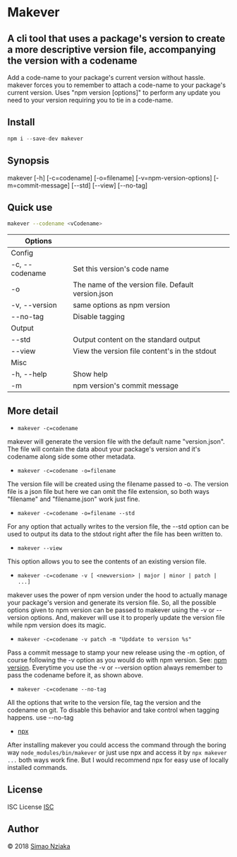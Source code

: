 # Makever

## A cli tool that uses a package's version to create a more descriptive version file, accompanying the version with a codename

Add a code-name to your package's current version without hassle.
makever forces you to remember to attach a code-name to your package's current version.
Uses "npm version [options]" to perform any update you need to your version requiring you to tie in a code-name.

## Install

```js
npm i --save-dev makever
```

## Synopsis

makever [-h] [-c=codename] [-o=filename] [-v=npm-version-options] [-m=commit-message] [--std] [--view] [--no-tag]

## Quick use

```bash
makever --codename <vCodename>
```

|Options||
|--|--|
| Config | |
| -c, --codename   | Set this version's code name |
| -o | The name of the version file. Default version.json |
| -v, --version | same options as npm version |
| --no-tag | Disable tagging|
| Output | |
|--std | Output content on the standard output |
| --view | View the version file content's in the stdout |
| Misc | |
| -h, --help | Show help |
| -m | npm version's commit message |

## More detail

* ```makever -c=codename```

makever will generate the version file with the default name "version.json".
The file will contain the data about your package's version and it's codename along side some other metadata.

* ```makever -c=codename -o=filename```

The version file will be created using the filename passed to -o. The version file is a json file but here we can omit the file extension, so both ways "filename" and "filename.json" work just fine.

* ```makever -c=codename -o=filename --std```

For any option that actually writes to the version file, the --std option can be used to output its data to the stdout
right after the file has been written to.

* ```makever --view```

This option allows you to see the contents of an existing version file.

* ```makever -c=codename -v [ <newversion> | major | minor | patch | ...]```

makever uses the power of npm version under the hood to actually manage your package's version and generate its version file.
So, all the possible options given to npm version can be passed to makever using the \-v or \-\-version options.
And, makever will use it to properly update the version file while npm version does its magic.

* ```makever -c=codename -v patch -m "Upddate to version %s"```

Pass a commit message to stamp your new release using the -m option, of course following the -v option
as you would do with npm version. See: [npm version](https://docs.npmjs.com/cli/version). Everytime you use the -v
or --version option always remember to pass the codename before it, as shown above.

* ```makever -c=codename --no-tag```

All the options that write to the version file, tag the version and the codename on git.
To disable this behavior and take control when tagging happens. use --no-tag

* [npx](https://www.npmjs.com/package/npx)

After installing makever you could access the command through the boring way ```node_modules/bin/makever```
or just use npx and access it by ```npx makever ...``` both ways work fine. But I would recommend npx for easy use of locally installed commands.

## License

ISC License [ISC](https://opensource.org/licenses/ISC)

## Author

&copy; 2018 [Simao Nziaka](https://simaonziaka.com/)
